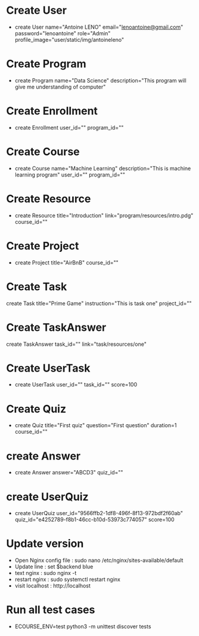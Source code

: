 # Create User
*  create User name="Antoine LENO" email="lenoantoine@gmail.com" password="lenoantoine" role="Admin" profile_image="user/static/img/antoineleno"
# Create Program
* create Program name="Data Science" description="This program will give me understanding of computer"
# Create Enrollment
* create Enrollment user_id="" program_id=""
# Create Course
* create Course name="Machine Learning" description="This is machine learning program" user_id="" program_id=""
# Create Resource
* create Resource title="Introduction" link="program/resources/intro.pdg" course_id=""
# Create Project
* create Project title="AirBnB" course_id=""
# Create Task
create Task title="Prime Game" instruction="This is task one" project_id=""
# Create TaskAnswer
create TaskAnswer task_id="" link="task/resources/one"
# Create UserTask
* create UserTask user_id="" task_id="" score=100
# Create Quiz
* create Quiz title="First quiz" question="First question" duration=1 course_id=""
# create Answer
* create Answer answer="ABCD3" quiz_id=""
# create UserQuiz
* create UserQuiz user_id="9566ffb2-1df8-496f-8f13-972bdf2f60ab" quiz_id="e4252789-f8b1-46cc-b10d-53973c774057" score=100

# Update version
* Open Nginx config file : sudo nano /etc/nginx/sites-available/default
* Update line : set $backend blue
* text nginx : sudo nginx -t
* restart nginx : sudo systemctl restart nginx
* visit localhost : http://localhost

# Run all test cases
* ECOURSE_ENV=test python3 -m unittest discover tests

# 


